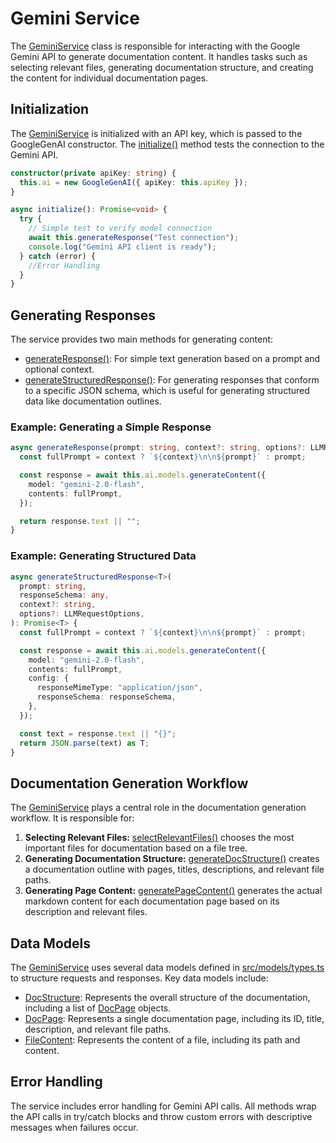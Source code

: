 # Gemini Service
The [GeminiService](/src/services/geminiService.ts) class is responsible for interacting with the Google Gemini API to generate documentation content. It handles tasks such as selecting relevant files, generating documentation structure, and creating the content for individual documentation pages.

## Initialization
The [GeminiService](/src/services/geminiService.ts) is initialized with an API key, which is passed to the GoogleGenAI constructor. The [initialize()](/src/services/geminiService.ts#L10) method tests the connection to the Gemini API.

```typescript
constructor(private apiKey: string) {
  this.ai = new GoogleGenAI({ apiKey: this.apiKey });
}

async initialize(): Promise<void> {
  try {
    // Simple test to verify model connection
    await this.generateResponse("Test connection");
    console.log("Gemini API client is ready");
  } catch (error) {
    //Error Handling
  }
}
```

## Generating Responses
The service provides two main methods for generating content:

*   [generateResponse()](/src/services/geminiService.ts#L22): For simple text generation based on a prompt and optional context.
*   [generateStructuredResponse()](/src/services/geminiService.ts#L36): For generating responses that conform to a specific JSON schema, which is useful for generating structured data like documentation outlines.

### Example: Generating a Simple Response

```typescript
async generateResponse(prompt: string, context?: string, options?: LLMRequestOptions): Promise<string> {
  const fullPrompt = context ? `${context}\n\n${prompt}` : prompt;

  const response = await this.ai.models.generateContent({
    model: "gemini-2.0-flash",
    contents: fullPrompt,
  });

  return response.text || "";
}
```

### Example: Generating Structured Data

```typescript
async generateStructuredResponse<T>(
  prompt: string,
  responseSchema: any,
  context?: string,
  options?: LLMRequestOptions,
): Promise<T> {
  const fullPrompt = context ? `${context}\n\n${prompt}` : prompt;

  const response = await this.ai.models.generateContent({
    model: "gemini-2.0-flash",
    contents: fullPrompt,
    config: {
      responseMimeType: "application/json",
      responseSchema: responseSchema,
    },
  });

  const text = response.text || "{}";
  return JSON.parse(text) as T;
}
```

## Documentation Generation Workflow
The [GeminiService](/src/services/geminiService.ts) plays a central role in the documentation generation workflow. It is responsible for:

1.  **Selecting Relevant Files:** [selectRelevantFiles()](/src/services/geminiService.ts#L68) chooses the most important files for documentation based on a file tree.
2.  **Generating Documentation Structure:** [generateDocStructure()](/src/services/geminiService.ts#L117) creates a documentation outline with pages, titles, descriptions, and relevant file paths.
3.  **Generating Page Content:** [generatePageContent()](/src/services/geminiService.ts#L186) generates the actual markdown content for each documentation page based on its description and relevant files.

## Data Models
The [GeminiService](/src/services/geminiService.ts) uses several data models defined in [src/models/types.ts](/src/models/types.ts) to structure requests and responses. Key data models include:

*   [DocStructure](/src/models/types.ts#L6): Represents the overall structure of the documentation, including a list of [DocPage](/src/models/types.ts#L1) objects.
*   [DocPage](/src/models/types.ts#L1): Represents a single documentation page, including its ID, title, description, and relevant file paths.
*   [FileContent](/src/models/types.ts#L28): Represents the content of a file, including its path and content.

## Error Handling
The service includes error handling for Gemini API calls. All methods wrap the API calls in try/catch blocks and throw custom errors with descriptive messages when failures occur.
